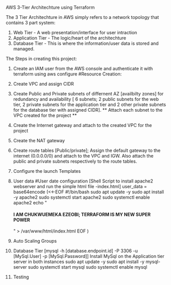AWS 3-Tier Architechture using Terraform

The 3 Tier Architechture in AWS simply refers to a network topology that contains 3 part system:
1. Web Tier - A web presentation/interface for user intraction
2. Application Tier - The logic/heart of the architechture
3. Database Tier - This is where the information/user data is stored and managed.

The Steps in creating this project:
1. Create an IAM user from the AWS console and authenticate it with terraform using aws configure 
#Resource Creation:
2. Create VPC and assign CIDR 
3. Create Public and Private subnets of differnent AZ [availbilty zones] for redundancy and availability [ 6 subnets; 2 public subnets for the web tier, 2 private subnets for the application tier and 2 other private subnets for the database tier with assigned CIDR]. ** Attach each subnet to the VPC created for the project **
4. Create the Internet gateway and attach to the created VPC for the project
5. Create the NAT gateway
6. Create route tables [Public/private]; Assign the default gateway to the internet (0.0.0.0/0) and attach to the VPC and IGW. Also attach the public and private subnets respectively to the route tables.
7.  Configure the launch Templates
8. User data
#User date configuration [Shell Script to install apache2 webserver and run the simple html file -index.html]
  user_data = base64encode (<<-EOF
    #!/bin/bash
    sudo apt update -y
    sudo apt install -y apache2
    sudo systemctl start apache2
    sudo systemctl enable apache2
    echo "<html><body><h4>I AM CHUKWUEMEKA EZEOBI; TERRAFORM IS MY NEW SUPER POWER</h4></body></html>" > /var/www/html/index.html
  EOF
  )

9. Auto Scaling Groups

10. Database Tier [mysql -h [database.endpoint.id] -P 3306 -u [MySql.User] -p [MySql.Password]]
Install MySql on the Application tier server in both instances
sudo apt update -y
sudo apt install -y mysql-server
sudo systemctl start mysql
sudo systemctl enable mysql

11. Testing 